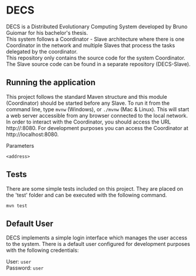 # DECS

DECS is a Distributed Evolutionary Computing System developed by Bruno Guiomar
for his bachelor's thesis.\
This system follows a Coordinator - Slave architecture where there is one Coordinator
in the network and multiple Slaves that process the tasks delegated by the coordinator.\
This repository only contains the source code for the system Coordinator.\
The Slave source code can be found in a separate repository (DECS-Slave).

## Running the application

This project follows the standard Maven structure and this module (Coordinator)
should be started before any Slave. To run it from the command line,
type `mvnw` (Windows), or `./mvnw` (Mac & Linux). This will start a web server accessible
from any browser connected to the local network.
In order to interact with the Coordinator, you should access the URL
http://<coordinator-address>:8080. For development purposes you can access the Coordinator
at http://localhost:8080.

Parameters

`<address>`

## Tests

There are some simple tests included on this project. They are placed on the 'test' folder
and can be executed with the following command.

`mvn test`

## Default User

DECS implements a simple login interface which manages the user access to the system.
There is a default user configured for development purposes with the following credentials:

User: `user`\
Password: `user`